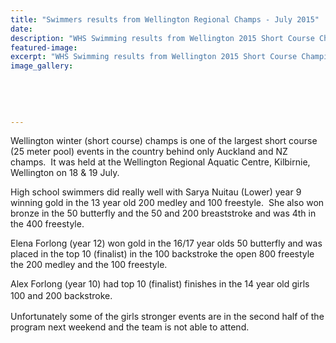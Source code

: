 ```yaml
---
title: "Swimmers results from Wellington Regional Champs - July 2015"
date: 
description: "WHS Swimming results from Wellington 2015 Short Course Championships held in Wellington on 18 and 19 July 2015."
featured-image: 
excerpt: "WHS Swimming results from Wellington 2015 Short Course Championships held in Wellington on 18 and 19 July 2015."
image_gallery:
    
    
    
    
    
---
```


<p>Wellington winter (short course) champs is one of the largest short course (25 meter pool) events in the country behind only Auckland and NZ champs. &nbsp;It was held at the Wellington Regional Aquatic Centre, Kilbirnie, Wellington on 18 &amp; 19 July.</p>
<p>High school swimmers did really well with Sarya Nuitau (Lower) year 9 winning gold in the 13 year old 200 medley and 100 freestyle. &nbsp;She also won bronze in the 50 butterfly and the 50 and 200 breaststroke and was 4th in the 400 freestyle.</p>
<p>Elena Forlong (year 12) won gold in the 16/17 year olds 50 butterfly and was placed in the top 10 (finalist) in the 100 backstroke the open 800 freestyle the 200 medley and the 100 freestyle.</p>
<p>Alex Forlong (year 10) had top 10 (finalist) finishes in the 14 year old girls 100 and 200 backstroke.<span style="line-height: 1.5;">&nbsp;</span></p>
<p>Unfortunately some of the girls stronger events are in the second half of the program next weekend and the team is not able to attend.</p>

